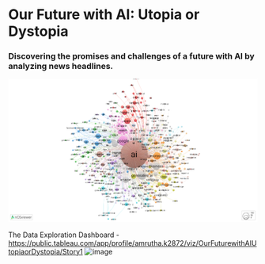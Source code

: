 # Our Future with AI: Utopia or Dystopia  
### Discovering the promises and challenges of a future with AI by analyzing news headlines.

![AI Future](images/ai-in-companies.png)

The Data Exploration Dashboard - https://public.tableau.com/app/profile/amrutha.k2872/viz/OurFuturewithAIUtopiaorDystopia/Story1
<img width="993" alt="image" src="https://github.com/user-attachments/assets/ad25b8eb-6d64-4652-8a19-968012b14ff4" />
